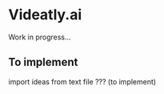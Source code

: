 # Videatly.ai

Work in progress...


## To implement

import ideas from text file ??? (to implement)